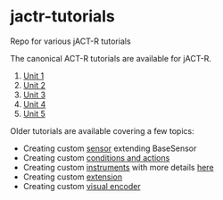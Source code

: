 # jactr-tutorials
Repo for various jACT-R tutorials

The canonical ACT-R tutorials are available for jACT-R.
1. [Unit 1](org.jactr.tutorial.unit1/)
2. [Unit 2](org.jactr.tutorial.unit2/)
3. [Unit 3](org.jactr.tutorial.unit3/)
4. [Unit 4](org.jactr.tutorial.unit4/)
5. [Unit 5](org.jactr.tutorial.unit5/)

Older tutorials are available covering a few topics:
* Creating custom [sensor](https://github.com/amharrison/jactr-tutorials/tree/master/org.commonreality.sensors.example) extending BaseSensor
* Creating custom [conditions and actions](https://github.com/amharrison/jactr-tutorials/tree/master/org.jactr.examples.custom)
* Creating custom [instruments](https://github.com/amharrison/jactr-tutorials/tree/master/org.jactr.examples.timer) with more details [here](http://jactr.org/node/84)
* Creating custom [extension](https://github.com/amharrison/jactr-tutorials/tree/master/org.jactr.examples.tracker)
* Creating custom [visual encoder](https://github.com/amharrison/jactr-tutorials/tree/master/org.jactr.examples.visual)

